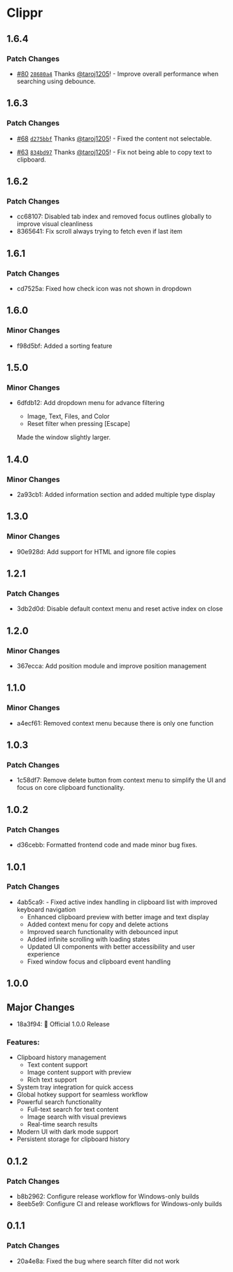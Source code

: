 # Clippr

## 1.6.4

### Patch Changes

- [#80](https://github.com/taroj1205/tauri-clipboard-manager/pull/80) [`28680a4`](https://github.com/taroj1205/tauri-clipboard-manager/commit/28680a4812d3c0a9fc0731d3f063dd99b17382ed) Thanks [@taroj1205](https://github.com/taroj1205)! - Improve overall performance when searching using debounce.

## 1.6.3

### Patch Changes

- [#68](https://github.com/taroj1205/tauri-clipboard-manager/pull/68) [`d275bbf`](https://github.com/taroj1205/tauri-clipboard-manager/commit/d275bbfaad1a95619a5561ab1e259c684fda60af) Thanks [@taroj1205](https://github.com/taroj1205)! - Fixed the content not selectable.

- [#63](https://github.com/taroj1205/tauri-clipboard-manager/pull/63) [`834bd97`](https://github.com/taroj1205/tauri-clipboard-manager/commit/834bd97f6b49c86096c858042a7874d7cd928c69) Thanks [@taroj1205](https://github.com/taroj1205)! - Fix not being able to copy text to clipboard.

## 1.6.2

### Patch Changes

- cc68107: Disabled tab index and removed focus outlines globally to improve visual cleanliness
- 8365641: Fix scroll always trying to fetch even if last item

## 1.6.1

### Patch Changes

- cd7525a: Fixed how check icon was not shown in dropdown

## 1.6.0

### Minor Changes

- f98d5bf: Added a sorting feature

## 1.5.0

### Minor Changes

- 6dfdb12: Add dropdown menu for advance filtering

  - Image, Text, Files, and Color
  - Reset filter when pressing [Escape]

  Made the window slightly larger.

## 1.4.0

### Minor Changes

- 2a93cb1: Added information section and added multiple type display

## 1.3.0

### Minor Changes

- 90e928d: Add support for HTML and ignore file copies

## 1.2.1

### Patch Changes

- 3db2d0d: Disable default context menu and reset active index on close

## 1.2.0

### Minor Changes

- 367ecca: Add position module and improve position management

## 1.1.0

### Minor Changes

- a4ecf61: Removed context menu because there is only one function

## 1.0.3

### Patch Changes

- 1c58df7: Remove delete button from context menu to simplify the UI and focus on core clipboard functionality.

## 1.0.2

### Patch Changes

- d36cebb: Formatted frontend code and made minor bug fixes.

## 1.0.1

### Patch Changes

- 4ab5ca9: - Fixed active index handling in clipboard list with improved keyboard navigation
  - Enhanced clipboard preview with better image and text display
  - Added context menu for copy and delete actions
  - Improved search functionality with debounced input
  - Added infinite scrolling with loading states
  - Updated UI components with better accessibility and user experience
  - Fixed window focus and clipboard event handling

## 1.0.0

## Major Changes

- 18a3f94: 🎉 Official 1.0.0 Release

### Features:

- Clipboard history management
  - Text content support
  - Image content support with preview
  - Rich text support
- System tray integration for quick access
- Global hotkey support for seamless workflow
- Powerful search functionality
  - Full-text search for text content
  - Image search with visual previews
  - Real-time search results
- Modern UI with dark mode support
- Persistent storage for clipboard history

## 0.1.2

### Patch Changes

- b8b2962: Configure release workflow for Windows-only builds
- 8eeb5e9: Configure CI and release workflows for Windows-only builds

## 0.1.1

### Patch Changes

- 20a4e8a: Fixed the bug where search filter did not work

